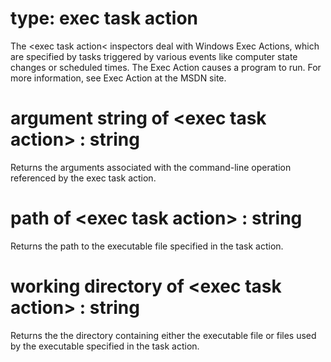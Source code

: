 # type: exec task action

The &lt;exec task action&lt; inspectors deal with Windows Exec Actions, which are specified by tasks triggered by various events like computer state changes or scheduled times. The Exec Action causes a program to run. For more information, see Exec Action at the MSDN site.

# argument string of &lt;exec task action&gt; : string

Returns the arguments associated with the command-line operation referenced by the exec task action.

# path of &lt;exec task action&gt; : string

Returns the path to the executable file specified in the task action.

# working directory of &lt;exec task action&gt; : string

Returns the the directory containing either the executable file or files used by the executable specified in the task action.
